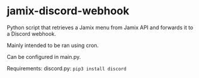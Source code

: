 # jamix-discord-webhook
Python script that retrieves a Jamix menu from Jamix API and forwards it to a Discord webhook.

Mainly intended to be ran using cron.

Can be configured in main.py.

Requirements:
discord.py:
`pip3 install discord`
